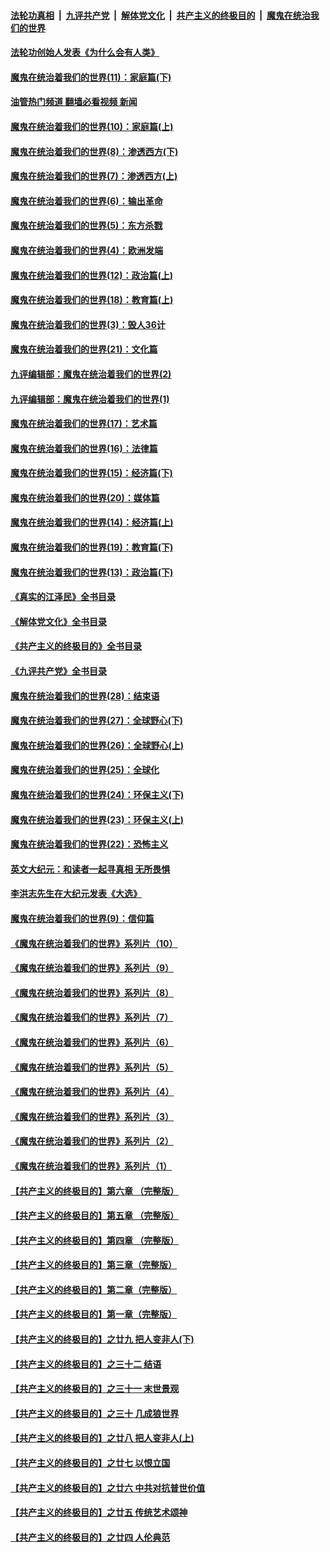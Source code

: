 ####  [法轮功真相](../../../../basic/blob/master/README.md?t=04180011) &nbsp;|&nbsp; [九评共产党](../../../../9ping.md/blob/master/README.md?t=04180011) &nbsp;|&nbsp; [解体党文化](../../../../jtdwh.md/blob/master/README.md?t=04180011)  &nbsp;|&nbsp; [共产主义的终极目的](../../../../gczydzjmd.md/blob/master/README.md?t=04180011) &nbsp;|&nbsp; [魔鬼在统治我们的世界](../../../../mgztzwmdsj.md/blob/master/README.md?t=04180011) 

#### [法轮功创始人发表《为什么会有人类》](../pages/nsc422/n13912117.md?t=04180011) 

#### [魔鬼在统治着我们的世界(11)：家庭篇(下)](../pages/nsc422/n10440961.md?t=04180011) 

#### [油管热门频道 翻墙必看视频 新闻](http://129.146.143.75:81/youtube.html?04180011)

#### [魔鬼在统治着我们的世界(10)：家庭篇(上)](../pages/nsc422/n10435448.md?t=04180011) 

#### [魔鬼在统治着我们的世界(8)：渗透西方(下)](../pages/nsc422/n10429603.md?t=04180011) 

#### [魔鬼在统治着我们的世界(7)：渗透西方(上)](../pages/nsc422/n10426013.md?t=04180011) 

#### [魔鬼在统治着我们的世界(6)：输出革命](../pages/nsc422/n10421536.md?t=04180011) 

#### [魔鬼在统治着我们的世界(5)：东方杀戮](../pages/nsc422/n10417707.md?t=04180011) 

#### [魔鬼在统治着我们的世界(4)：欧洲发端](../pages/nsc422/n10414890.md?t=04180011) 

#### [魔鬼在统治着我们的世界(12)：政治篇(上)](../pages/nsc422/n10444576.md?t=04180011) 

#### [魔鬼在统治着我们的世界(18)：教育篇(上)](../pages/nsc422/n10526970.md?t=04180011) 

#### [魔鬼在统治着我们的世界(3)：毁人36计](../pages/nsc422/n10411583.md?t=04180011) 

#### [魔鬼在统治着我们的世界(21)：文化篇](../pages/nsc422/n10597706.md?t=04180011) 

#### [九评编辑部：魔鬼在统治着我们的世界(2)](../pages/nsc422/n10410036.md?t=04180011) 

#### [九评编辑部：魔鬼在统治着我们的世界(1)](../pages/nsc422/n10406825.md?t=04180011) 

#### [魔鬼在统治着我们的世界(17)：艺术篇](../pages/nsc422/n10499093.md?t=04180011) 

#### [魔鬼在统治着我们的世界(16)：法律篇](../pages/nsc422/n10485969.md?t=04180011) 

#### [魔鬼在统治着我们的世界(15)：经济篇(下)](../pages/nsc422/n10469975.md?t=04180011) 

#### [魔鬼在统治着我们的世界(20)：媒体篇](../pages/nsc422/n10586579.md?t=04180011) 

#### [魔鬼在统治着我们的世界(14)：经济篇(上)](../pages/nsc422/n10457370.md?t=04180011) 

#### [魔鬼在统治着我们的世界(19)：教育篇(下)](../pages/nsc422/n10564808.md?t=04180011) 

#### [魔鬼在统治着我们的世界(13)：政治篇(下)](../pages/nsc422/n10448270.md?t=04180011) 

#### [《真实的江泽民》全书目录](../pages/nsc422/n13721399.md?t=04180011) 

#### [《解体党文化》全书目录](../pages/nsc422/n13721157.md?t=04180011) 

#### [《共产主义的终极目的》全书目录](../pages/nsc422/n13721048.md?t=04180011) 

#### [《九评共产党》全书目录](../pages/nsc422/n13708085.md?t=04180011) 

#### [魔鬼在统治着我们的世界(28)：结束语](../pages/nsc422/n10936246.md?t=04180011) 

#### [魔鬼在统治着我们的世界(27)：全球野心(下)](../pages/nsc422/n10928319.md?t=04180011) 

#### [魔鬼在统治着我们的世界(26)：全球野心(上)](../pages/nsc422/n10900318.md?t=04180011) 

#### [魔鬼在统治着我们的世界(25)：全球化](../pages/nsc422/n10788205.md?t=04180011) 

#### [魔鬼在统治着我们的世界(24)：环保主义(下)](../pages/nsc422/n10695307.md?t=04180011) 

#### [魔鬼在统治着我们的世界(23)：环保主义(上)](../pages/nsc422/n10688613.md?t=04180011) 

#### [魔鬼在统治着我们的世界(22)：恐怖主义](../pages/nsc422/n10614727.md?t=04180011) 

#### [英文大纪元：和读者一起寻真相 无所畏惧](../pages/nsc422/n12542027.md?t=04180011) 

#### [李洪志先生在大纪元发表《大选》](../pages/nsc422/n12534746.md?t=04180011) 

#### [魔鬼在统治着我们的世界(9)：信仰篇](../pages/nsc422/n10432159.md?t=04180011) 

#### [《魔鬼在统治着我们的世界》系列片（10）](../pages/nsc422/n12292670.md?t=04180011) 

#### [《魔鬼在统治着我们的世界》系列片（9）](../pages/nsc422/n12290859.md?t=04180011) 

#### [《魔鬼在统治着我们的世界》系列片（8）](../pages/nsc422/n12287445.md?t=04180011) 

#### [《魔鬼在统治着我们的世界》系列片（7）](../pages/nsc422/n12283425.md?t=04180011) 

#### [《魔鬼在统治着我们的世界》系列片（6）](../pages/nsc422/n12282314.md?t=04180011) 

#### [《魔鬼在统治着我们的世界》系列片（5）](../pages/nsc422/n12281419.md?t=04180011) 

#### [《魔鬼在统治着我们的世界》系列片（4）](../pages/nsc422/n12274024.md?t=04180011) 

#### [《魔鬼在统治着我们的世界》系列片（3）](../pages/nsc422/n12271322.md?t=04180011) 

#### [《魔鬼在统治着我们的世界》系列片（2）](../pages/nsc422/n12269049.md?t=04180011) 

#### [《魔鬼在统治着我们的世界》系列片（1）](../pages/nsc422/n12267575.md?t=04180011) 

#### [【共产主义的终极目的】第六章 （完整版）](../pages/nsc422/n11428913.md?t=04180011) 

#### [【共产主义的终极目的】第五章 （完整版）](../pages/nsc422/n11428912.md?t=04180011) 

#### [【共产主义的终极目的】第四章 （完整版）](../pages/nsc422/n11428907.md?t=04180011) 

#### [【共产主义的终极目的】第三章（完整版）](../pages/nsc422/n11428848.md?t=04180011) 

#### [【共产主义的终极目的】第二章（完整版）](../pages/nsc422/n11428831.md?t=04180011) 

#### [【共产主义的终极目的】第一章（完整版）](../pages/nsc422/n11417651.md?t=04180011) 

#### [【共产主义的终极目的】之廿九 把人变非人(下)](../pages/nsc422/n11344140.md?t=04180011) 

#### [【共产主义的终极目的】之三十二 结语](../pages/nsc422/n11360535.md?t=04180011) 

#### [【共产主义的终极目的】之三十一 末世景观](../pages/nsc422/n11351129.md?t=04180011) 

#### [【共产主义的终极目的】之三十 几成狼世界](../pages/nsc422/n11348280.md?t=04180011) 

#### [【共产主义的终极目的】之廿八 把人变非人(上)](../pages/nsc422/n11340492.md?t=04180011) 

#### [【共产主义的终极目的】之廿七 以恨立国](../pages/nsc422/n11336944.md?t=04180011) 

#### [【共产主义的终极目的】之廿六 中共对抗普世价值](../pages/nsc422/n11324785.md?t=04180011) 

#### [【共产主义的终极目的】之廿五 传统艺术颂神](../pages/nsc422/n11296396.md?t=04180011) 

#### [【共产主义的终极目的】之廿四 人伦典范](../pages/nsc422/n11296397.md?t=04180011) 

<img src='http://gfw-breaker.win/goodnews/indexes/nsc422.md' width='0px' height='0px'/>
